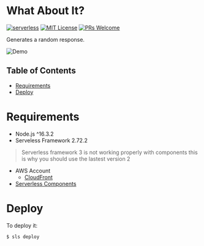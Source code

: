 # What About It?
[![serverless](https://img.shields.io/badge/serverless-2.72.2-FD5750?style=flat-square&logo=serverless)](https://www.serverless.com/)
[![MIT License](https://img.shields.io/badge/license-MIT-green?style=flat-square)](https://raw.githubusercontent.com/DiegoVictor/what-about-it/main/LICENSE)
[![PRs Welcome](https://img.shields.io/badge/PRs-welcome-brightgreen.svg?style=flat-square)](http://makeapullrequest.com)

Generates a random response.

![Demo](https://raw.githubusercontent.com/DiegoVictor/what-about-it/main/screenshots/what-about-it.gif)

## Table of Contents
* [Requirements](#requirements)
* [Deploy](#deploy)

# Requirements
* Node.js ^16.3.2
* Serveless Framework 2.72.2
> Serverless framework 3 is not working properly with components this is why you should use the lastest version 2
* AWS Account
  * [CloudFront](https://aws.amazon.com/pt/cloudfront/)
* [Serverless Components](https://github.com/serverless/components)

# Deploy
To deploy it:
```
$ sls deploy
```
